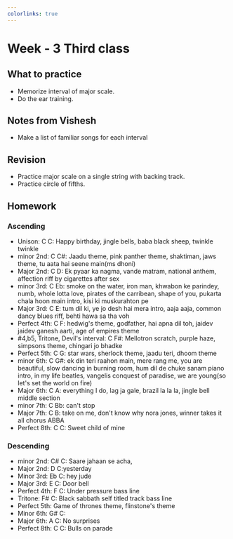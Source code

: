 ```yaml
---
colorlinks: true
---
```


# Week - 3 Third class

## What to practice

- Memorize interval of major scale.
- Do the ear training.

## Notes from Vishesh

- Make a list of familiar songs for each interval

## Revision

- Practice major scale on a single string with backing track.
- Practice circle of fifths.

## Homework

### Ascending
- Unison: C C: Happy birthday, jingle bells, baba black sheep, twinkle twinkle
- minor 2nd: C C#: Jaadu theme, pink panther theme, shaktiman, jaws theme, tu
  aata hai seene main(ms dhoni)
- Major 2nd: C D: Ek pyaar ka nagma, vande matram, national anthem, affection
  riff by cigarettes after sex
- minor 3rd: C Eb: smoke on the water, iron man, khwabon ke parindey, numb,
  whole lotta love, pirates of the carribean, shape of you, pukarta chala hoon
  main intro, kisi ki muskurahton pe
- Major 3rd: C E: tum dil ki, ye jo desh hai mera intro, aaja aaja, common dancy
  blues riff, behti hawa sa tha voh
- Perfect 4th: C F: hedwig's theme, godfather, hai apna dil toh, jaidev jaidev
  ganesh aarti, age of empires theme
- #4,b5, Tritone, Devil's interval: C F#: Mellotron scratch, purple haze,
  simpsons theme, chingari jo bhadke
- Perfect 5th: C G: star wars, sherlock theme, jaadu teri, dhoom theme
- minor 6th: C G#: ek din teri raahon main, mere rang me, you are beautiful,
  slow dancing in burning room, hum dil de chuke sanam piano intro, in my life
  beatles, vangelis conquest of paradise, we are young(so let's set the world on
  fire)
- Major 6th: C A: everything I do, lag ja gale, brazil la la la, jingle bell
  middle section
- minor 7th: C Bb: can't stop
- Major 7th: C B: take on me, don't know why nora jones, winner takes it all
  chorus ABBA
- Perfect 8th: C C: Sweet child of mine

### Descending
- minor 2nd: C# C: Saare jahaan se acha, 
- Major 2nd: D C:yesterday
- Minor 3rd: Eb C: hey jude
- Major 3rd: E C: Door bell
- Perfect 4th: F C: Under pressure bass line
- Tritone: F# C: Black sabbath self titled track bass line
- Perfect 5th: Game of thrones theme, flinstone's theme
- Minor 6th: G# C:
- Major 6th: A C: No surprises
- Perfect 8th: C C: Bulls on parade
